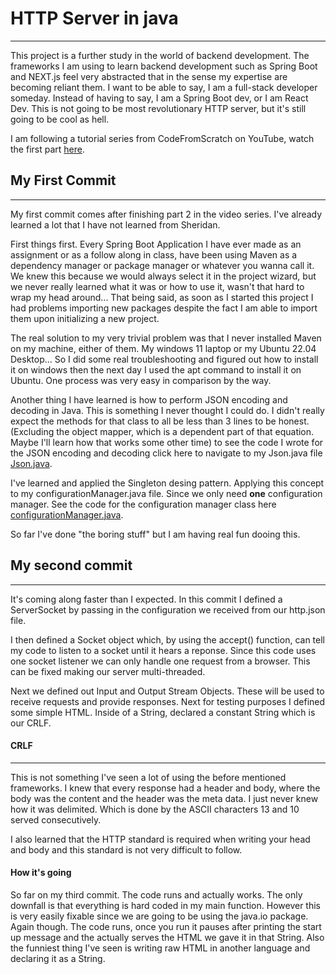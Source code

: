 # HTTP Server in java
---
This project is a further study in the world of backend development. The frameworks I am using to learn backend development such as Spring Boot and NEXT.js feel very abstracted that in the sense my expertise are becoming reliant them. I want to be able to say, I am a full-stack developer someday. Instead of having to say, I am a Spring Boot dev, or I am React Dev. This is not going to be most revolutionary HTTP server, but it's still going to be cool as hell.

I am following a tutorial series from CodeFromScratch on YouTube, watch the first part [here](https://youtu.be/FNUdLeGfShU?si=iK85YJcIko2HyuXR).

## My First Commit
---
My first commit comes after finishing part 2 in the video series. I've already learned a lot that I have not learned from Sheridan. 

First things first. Every Spring Boot Application I have ever made as an assignment or as a follow along in class, have been using Maven as a dependency manager or package manager or whatever you wanna call it. We knew this because we would always select it in the project wizard, but we never really learned what it was or how to use it, wasn't that hard to wrap my head around...
That being said, as soon as I started this project I had problems importing new packages despite the fact I am able to import them upon initializing a new project.

The real solution to my very trivial problem was that I never installed Maven on my machine, either of them. My windows 11 laptop or my Ubuntu 22.04 Desktop... So I did some real troubleshooting and figured out how to install it on windows then the next day I used the apt command to install it on Ubuntu. One process was very easy in comparison by the way.

Another thing I have learned is how to perform JSON encoding and decoding in Java. This is something I never thought I could do. I didn't really expect the methods for that class to all be less than 3 lines to be honest. (Excluding the object mapper, which is a dependent part of that equation. Maybe I'll learn how that works some other time) to see the code I wrote for the JSON encoding and decoding click here to navigate to my Json.java file [Json.java](https://github.com/flannelmonke/khalil_kool_http_server/blob/main/src/main/java/com/khalil/httpserver/util/Json.java).

I've learned and applied the Singleton desing pattern. Applying this concept to my configurationManager.java file. Since we only need **one** configuration manager. See the code for the configuration manager class here [configurationManager.java](https://github.com/flannelmonke/khalil_kool_http_server/blob/main/src/main/java/com/khalil/httpserver/Config/configurationManager.java).

So far I've done "the boring stuff" but I am having real fun dooing this. 

## My second commit
---
It's coming along faster than I expected. In this commit I defined a ServerSocket by passing in the configuration we received from our http.json file. 

I then defined a Socket object which, by using the accept() function, can tell my code to listen to a socket until it hears a reponse. Since this code uses one socket listener we can only handle one request from a browser. This can be fixed making our server multi-threaded.

Next we defined out Input and Output Stream Objects. These will be used to receive requests and provide responses. Next for testing purposes I defined some simple HTML. Inside of a String, declared a constant String which is our CRLF.

#### CRLF
---
This is not something I've seen a lot of using the before mentioned frameworks. I knew that every response had a header and body, where the body was the content and the header was the meta data. I just never knew how it was delimited. Which is done by the ASCII characters 13 and 10 served consecutively. 

I also learned that the HTTP standard is required when writing your head and body and this standard is not very difficult to follow.

#### How it's going

So far on my third commit. The code runs and actually works. The only downfall is that everything is hard coded in my main function. However this is very easily fixable since we are going to be using the java.io package. Again though. The code runs, once you run it pauses after printing the start up message and the actually serves the HTML we gave it in that String. Also the funniest thing I've seen is writing raw HTML in another language and declaring it as a String.

